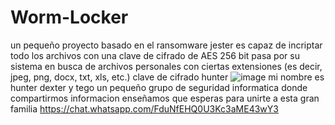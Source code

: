 # Worm-Locker
un pequeño proyecto  basado en el ransomware jester  es capaz de incriptar todo los archivos con una clave de cifrado de AES 256 bit  pasa por su sistema en  busca de archivos personales con ciertas extensiones (es decir, jpeg, png, docx, txt, xls, etc.)  clave de cifrado hunter
![image](https://user-images.githubusercontent.com/91295669/134611535-205a56c8-77a7-474c-9f8a-30d5b95acdb0.png)
mi nombre es hunter dexter y tego un pequeño grupo de seguridad informatica donde compartirmos informacion  enseñamos que esperas para unirte a esta gran familia 
https://chat.whatsapp.com/FduNfEHQ0U3Kc3aME43wY3
